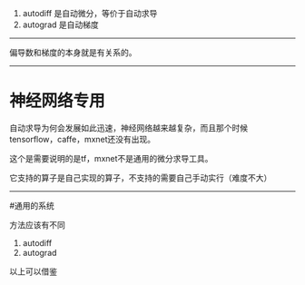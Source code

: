 1. autodiff 是自动微分，等价于自动求导
2. autograd 是自动梯度


--- 

偏导数和梯度的本身就是有关系的。

---
# 神经网络专用

自动求导为何会发展如此迅速，神经网络越来越复杂，而且那个时候tensorflow，caffe，mxnet还没有出现。

这个是需要说明的是tf，mxnet不是通用的微分求导工具。

它支持的算子是自己实现的算子，不支持的需要自己手动实行（难度不大）


---

#通用的系统

方法应该有不同

1. autodiff
2. autograd 

以上可以借鉴
